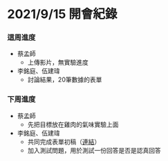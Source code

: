 # 2021/9/15 開會紀錄
### 這周進度

- 蔡孟師
    - 上傳影片，無實驗進度
- 李銘庭、伍建瑋
    - 討論結果，20筆數據的表單
    
   
### 下周進度

- 蔡孟師
    - 先把目標放在雞肉的氣味實驗上面
- 李銘庭、伍建瑋
    - 共同完成表單初稿（[連結](https://docs.google.com/forms/d/1nMX9wk7Jlh3vkzMQUgvVwGoF1He2164GDjPv3q_9AbM/edit?usp=sharing)）
    - 加入測試問題，用於測試一份回答是否是認真回答
